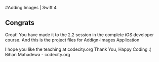 #Adding Images | Swift 4
## Congrats 
Great! You have made it to the 2.2 session in the complete iOS developer course. 
And this is the project files for Addign-Images Application

I hope you like the teaching at codecity.org
Thank You, 
Happy Coding :)
Bihan Mahadewa - codecity.org
